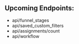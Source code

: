<h2>Upcoming Endpoints:</h2>
 
 * api/funnel_stages
 * api/saved_custom_filters
 * api/assignments/count
 * api/workflow
